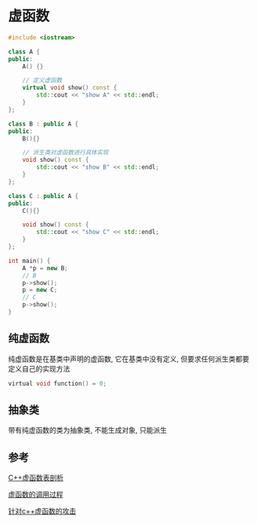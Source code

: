 <!--
 * @Description:
 * @Version: 1.0
 * @Author: dmjcb
 * @Email:  
 * @Date: 2021-10-13 21:14:11
 * @LastEditors: dmjcb
 * @LastEditTime: 2024-08-23 18:13:36
-->

# 虚函数

```c++
#include <iostream>

class A {
public:
    A() {}

    // 定义虚函数
    virtual void show() const {
        std::cout << "show A" << std::endl;
    }
};

class B : public A {
public:
    B(){}

    // 派生类对虚函数进行具体实现
    void show() const {
        std::cout << "show B" << std::endl;
    }
};

class C : public A {
public:
    C(){}

    void show() const {
        std::cout << "show C" << std::endl;
    }
};

int main() {
    A *p = new B;
    // B
    p->show();
    p = new C;
    // C
    p->show();
}
```

## 纯虚函数

纯虚函数是在基类中声明的虚函数, 它在基类中没有定义, 但要求任何派生类都要定义自己的实现方法

```c
virtual void function() = 0;
```

## 抽象类

带有纯虚函数的类为抽象类, 不能生成对象, 只能派生

## 参考

[C++虚函数表剖析](https://leehao.me/C-%E8%99%9A%E5%87%BD%E6%95%B0%E8%A1%A8%E5%89%96%E6%9E%90/)

[虚函数的调用过程](https://www.cnblogs.com/a-ray-of-sunshine/p/3416031.html)

[针对c++虚函数的攻击](https://song-10.gitee.io/2020/07/11/pwn-2020-07-11-cpp-vtable/)
